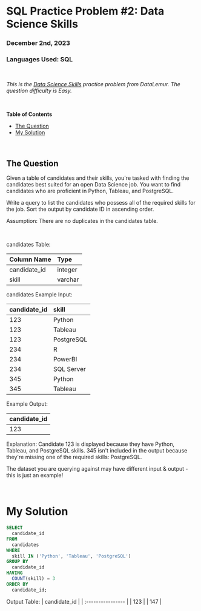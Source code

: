 # **SQL Practice Problem #2: Data Science Skills**
### December 2nd, 2023
### Languages Used: SQL

<br>

*This is the [Data Science Skills]([https://datalemur.com/questions/matching-skills]) practice problem from DataLemur. The question difficulty is Easy.*

<br>

**Table of Contents**

-   [The Question](#the-question)
-   [My Solution](#my-solution)
  
<br>

## The Question

Given a table of candidates and their skills, you're tasked with finding the candidates best suited for an open Data Science job. You want to find candidates who are proficient in Python, Tableau, and PostgreSQL.

Write a query to list the candidates who possess all of the required skills for the job. Sort the output by candidate ID in ascending order.

Assumption: There are no duplicates in the candidates table.

<br>

candidates Table:

| Column Name           | Type                     | 
| :----------------     | :----------              | 
| candidate_id          |   integer                | 
| skill                 |   varchar                | 


candidates Example Input:

| candidate_id          | skill                    | 
| :----------------     | :----------              | 
| 123	                  |   Python                 | 
| 123	                  |   Tableau                | 
| 123	                  |   PostgreSQL             | 
| 234                   |   R	                     | 
| 234	                  |   PowerBI                | 
| 234	                  |   SQL Server             | 
| 345	                  |   Python                 | 
| 345	                  |   Tableau                | 

Example Output:

| candidate_id          |
| :----------------     | 
| 123                   | 


Explanation:
Candidate 123 is displayed because they have Python, Tableau, and PostgreSQL skills. 345 isn't included in the output because they're missing one of the required skills: PostgreSQL.

The dataset you are querying against may have different input & output - this is just an example!

<br>

# My Solution

``` SQL
SELECT 
  candidate_id
FROM 
  candidates
WHERE
  skill IN ('Python', 'Tableau', 'PostgreSQL')
GROUP BY
  candidate_id
HAVING
  COUNT(skill) = 3
ORDER BY
  candidate_id;
```

Output Table:
| candidate_id          |
| :----------------     | 
| 123                   | 
| 147                   |

